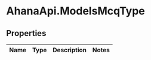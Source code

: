 # AhanaApi.ModelsMcqType

## Properties
Name | Type | Description | Notes
------------ | ------------- | ------------- | -------------


